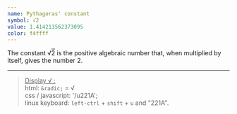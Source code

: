 ```yaml
---
name: Pythagoras' constant
symbol: √2
value: 1.414213562373095
color: f4ffff
---
```

The constant √<span style="border-top: 1px solid;">2</span> is the positive algebraic number that, when multiplied by itself, gives the number 2.

___
><u>Display √ :</u>  
html: `&radic;` = &radic;  
css / javascript: '/u221A';  
linux keyboard: `left-ctrl` + `shift` + `u` and "221A".

